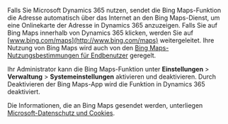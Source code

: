 Falls Sie Microsoft Dynamics 365 nutzen, sendet die Bing Maps-Funktion die Adresse automatisch über das Internet an den Bing Maps-Dienst, um eine Onlinekarte der Adresse in Dynamics 365 anzuzeigen.  Falls Sie auf Bing Maps innerhalb von Dynamics 365 klicken, werden Sie auf [www.bing.com/maps](http://www.bing.com/maps) weitergeleitet. Ihre Nutzung von Bing Maps wird auch von den [Bing Maps-Nutzungsbestimmungen für Endbenutzer](http://go.microsoft.com/?linkid=9710837) geregelt.  
  
 Ihr Administrator kann die Bing Maps-Funktion unter **Einstellungen** > **Verwaltung** > **Systemeinstellungen** aktivieren und deaktivieren. Durch Deaktivieren der Bing Maps-App wird die Funktion in Dynamics 365 deaktiviert.  
  
 Die Informationen, die an Bing Maps gesendet werden, unterliegen [Microsoft-Datenschutz und Cookies](http://go.microsoft.com/fwlink/p/?linkid=521839).